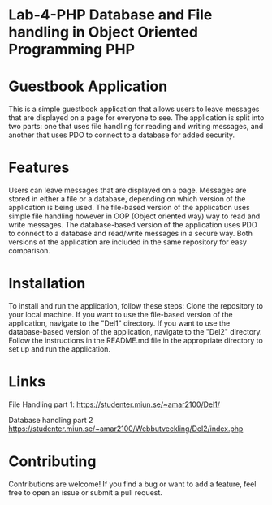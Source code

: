 # Lab-4-PHP Database and File handling in Object Oriented Programming PHP
# Guestbook Application

This is a simple guestbook application that allows users to leave messages that are displayed on a page for everyone to see. 
The application is split into two parts: one that uses file handling for reading and writing messages, 
and another that uses PDO to connect to a database for added security.

# Features

Users can leave messages that are displayed on a page.
Messages are stored in either a file or a database, depending on which version of the application is being used.
The file-based version of the application uses simple file handling however in OOP (Object oriented way)  way to read and write messages.
The database-based version of the application uses PDO to connect to a database and read/write messages in a secure way.
Both versions of the application are included in the same repository for easy comparison.


# Installation

To install and run the application, follow these steps:
Clone the repository to your local machine.
If you want to use the file-based version of the application, navigate to the "Del1" directory.
If you want to use the database-based version of the application, navigate to the "Del2" directory.
Follow the instructions in the README.md file in the appropriate directory to set up and run the application.



# Links

File Handling part 1:
https://studenter.miun.se/~amar2100/Del1/

Database handling part 2
https://studenter.miun.se/~amar2100/Webbutveckling/Del2/index.php


# Contributing
Contributions are welcome! If you find a bug or want to add a feature, feel free to open an issue or submit a pull request.
